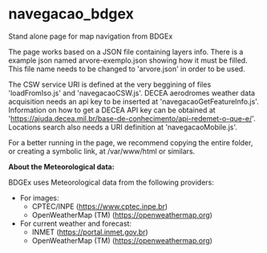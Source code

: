 # navegacao_bdgex
Stand alone page for map navigation from BDGEx

The page works based on a JSON file containing layers info.
There is a example json named arvore-exemplo.json showing how it must be filled.
This file name needs to be changed to 'arvore.json' in order to be used. 

The CSW service URI is defined at the very beggining of files 'loadFromIso.js' and 'navegacaoCSW.js'.
DECEA aerodromes weather data acquisition needs an api key to be inserted at 'navegacaoGetFeatureInfo.js'.
Information on how to get a DECEA API key can be obtained at 'https://ajuda.decea.mil.br/base-de-conhecimento/api-redemet-o-que-e/'.
Locations search also needs a URI definition at 'navegacaoMobile.js'.

For a better running in the page, we recommend copying the entire folder, or creating a symbolic link,
at /var/www/html or similars.

**About the Meteorological data:**

BDGEx uses Meteorological data from the following providers:
- For images:
  - CPTEC/INPE (https://www.cptec.inpe.br)
  - OpenWeatherMap (TM) (https://openweathermap.org)
- For current weather and forecast:
  - INMET (https://portal.inmet.gov.br)
  - OpenWeatherMap (TM) (https://openweathermap.org)
